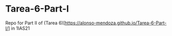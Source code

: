 # Tarea-6-Part-I
Repo for Part II of (Tarea 6)[https://alonso-mendoza.github.io/Tarea-6-Part-I/] in 1IAS21
